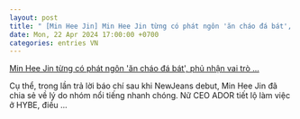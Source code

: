 ```yaml
---
layout: post
title: " [Min Hee Jin] Min Hee Jin từng có phát ngôn 'ăn cháo đá bát', phủ nhận vai trò ..."
date: Mon, 22 Apr 2024 17:00:00 +0700
categories: entries VN
---
```

[Min Hee Jin từng có phát ngôn 'ăn cháo đá bát', phủ nhận vai trò ...](https://kenh14.vn/min-hee-jin-tung-co-phat-ngon-an-chao-da-bat-phu-nhan-vai-tro-cua-hybe-sau-khi-newjeans-thanh-cong-20240422141742529.chn)

Cụ thể, trong lần trả lời báo chí sau khi NewJeans debut, Min Hee Jin đã chia sẻ về lý do nhóm nổi tiếng nhanh chóng. Nữ CEO ADOR tiết lộ làm việc ở HYBE, điều ...

